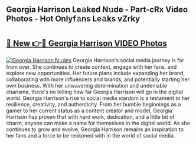 ## Georgia Harrison Le𝚊ked N𝚞de - Part-cRx Video Photos - Hot Onlyf𝚊ns Le𝚊ks vZrky

# <h2><a href="http://ac25910.deff.icu/?id=Georgia+Harrison">🔗 New 👉🔴 Georgia Harrison VIDEO Photos</a></h2>

[![Georgia Harrison N𝚞des](https://i.imgur.com/rIISA9y.gif)](http://ac25910.deff.icu/?id=Georgia+Harrison)
Georgia Harrison's social media journey is far from over. She continues to create content, engage with her fans, and explore new opportunities. Her future plans include expanding her brand, collaborating with more influencers and brands, and potentially starting her own business. With her unwavering determination and undeniable charisma, there's no telling how far Georgia Harrison will go in the digital world. Georgia Harrison's rise to social media stardom is a testament to her resilience, creativity, and authenticity. From her humble beginnings as a gamer to her current status as a content creator and model, Georgia Harrison has proven that with hard work, dedication, and a little bit of charm, anyone can make a name for themselves in the digital world. As she continues to grow and evolve, Georgia Harrison remains an inspiration to her fans and a force to be reckoned with in the world of social media.
